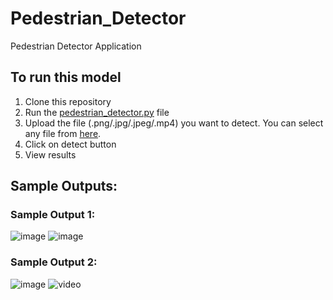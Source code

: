 # Pedestrian_Detector
Pedestrian Detector Application

## To run this model
1. Clone this repository
2. Run the [pedestrian_detector.py](https://github.com/sandhitaroy/Pedestrian_Detector/blob/main/pedestrian_detector.py) file
3. Upload the file (.png/.jpg/.jpeg/.mp4) you want to detect. You can select any file from [here](https://github.com/sandhitaroy/Pedestrian_Detector/tree/main/images_vids).
4. Click on detect button
5. View results

## Sample Outputs:
### Sample Output 1:
![image](https://github.com/sandhitaroy/Pedestrian_Detector/assets/140893891/4e41ab21-fe32-43ba-a485-74729d650489)
![image](https://github.com/sandhitaroy/Pedestrian_Detector/assets/140893891/38ab8d54-13a8-45e0-a792-688493a07959)

### Sample Output 2:
![image](https://github.com/sandhitaroy/Pedestrian_Detector/assets/140893891/870fa6f2-466a-42b9-970c-b54afd031292)
![video](https://github.com/sandhitaroy/Pedestrian_Detector/assets/140893891/5c052c51-b4bf-48ee-bcd6-71aa0de1e3cf)


